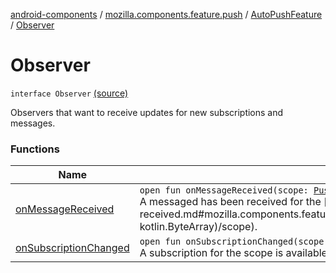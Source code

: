 [android-components](../../../index.md) / [mozilla.components.feature.push](../../index.md) / [AutoPushFeature](../index.md) / [Observer](./index.md)

# Observer

`interface Observer` [(source)](https://github.com/mozilla-mobile/android-components/blob/master/components/feature/push/src/main/java/mozilla/components/feature/push/AutoPushFeature.kt#L325)

Observers that want to receive updates for new subscriptions and messages.

### Functions

| Name | Summary |
|---|---|
| [onMessageReceived](on-message-received.md) | `open fun onMessageReceived(scope: `[`PushScope`](../../-push-scope.md)`, message: `[`ByteArray`](https://kotlinlang.org/api/latest/jvm/stdlib/kotlin/-byte-array/index.html)`?): `[`Unit`](https://kotlinlang.org/api/latest/jvm/stdlib/kotlin/-unit/index.html)<br>A messaged has been received for the [scope](on-message-received.md#mozilla.components.feature.push.AutoPushFeature.Observer$onMessageReceived(kotlin.String, kotlin.ByteArray)/scope). |
| [onSubscriptionChanged](on-subscription-changed.md) | `open fun onSubscriptionChanged(scope: `[`PushScope`](../../-push-scope.md)`): `[`Unit`](https://kotlinlang.org/api/latest/jvm/stdlib/kotlin/-unit/index.html)<br>A subscription for the scope is available. |
